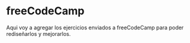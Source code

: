 # freeCodeCamp
 Aqui voy a agregar los ejercicios enviados a freeCodeCamp para poder rediseñarlos y mejorarlos.

